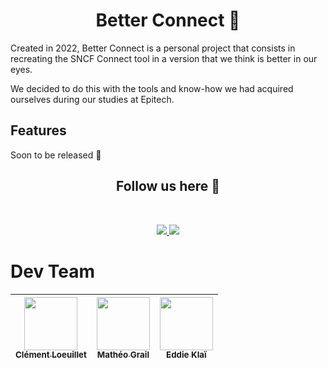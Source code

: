<h1 align=center> Better Connect 🚆 </h1>

Created in 2022, Better Connect is a personal project that consists in recreating the SNCF Connect tool in a version that we think is better in our eyes.


We decided to do this with the tools and know-how we had acquired ourselves during our studies at Epitech.

## Features

Soon to be released 🚀

<h2 align=center>
Follow us here 👥
</h2>
<br/>
<p align='center'>
    <a href="https://twitter.com/myBetterConnect">
        <img src="https://img.shields.io/badge/Twitter-1DA1F2?style=for-the-badge&logo=twitter&logoColor=white">
    </a>
    <a href="https://discord.gg/JUXdecaXVM">
        <img src="https://img.shields.io/badge/Discord-7289DA?style=for-the-badge&logo=discord&logoColor=white">
    </a>
</p>

# Dev Team

| [<img src="https://github.com/LayBraid.png?size=85" width=85><br><sub>Clément Loeuillet</sub>](https://github.com/LayBraid) | [<img src="https://github.com/matheograil.png?size=85" width=85><br><sub>Mathéo Grail</sub>](https://github.com/matheograil) | [<img src="https://github.com/Eddieklai.png?size=85" width=85><br><sub>Eddie Klaï</sub>](https://github.com/Eddieklai) |
|:---------------------------------------------------------------------------------------------------------------------------:|:----------------------------------------------------------------------------------------------------------------------------:|:----------------------------------------------------------------------------------------------------------------------:|